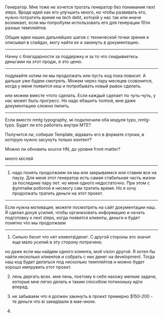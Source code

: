 Генератор. Мне тоже не хочется трогать генератор без понимания next steps.
Вроде идей как его улучшить много, но чтобы развивать его, нужно потратить время на tech debt, которій у нас так или иначе возникает, если мы попробуем использовать его для генерации 10ти разных темплейтов.

Общие идеи наших дальнейших шагов с технической точки зрения я описывал в слайдах, могу найти их и закинуть в документацию.


---

Начну с благодарности за поддержку и за то что скидываетесь деньгами на этот продж, я это ценю.

---

подумайте хотим ли мы продолжать или пусть код пока повисит. А дальше уже будем смотреть. Можем через пару месяцев созвонится, когда у меня появится кеш и попробывать новый рывок сделать.

или можем вместе чтото сделать. Если каждый сделает по чуть-чуть, у нас может быть прогресс.
Но надо ебашить толпой, мне даже документацию сложно пилить.


---

Если вместо nmtg typography, мі подключили оба модуля typo, nmtg-typo. Будет ли єто работать внутри MTE?

Получится ли, собирая Template, відавать его в формате строки, в которую нужно засунуть только контент?

Можно ли обновить source HN, до уровня front-matter? 

много міслей

---

1) надо понять продолжаем ли мы или закрываемся или ставим все на паузу. 
Для меня этот генератор есть самая стабильная часть жизни за последние пару лет.
но меня одного недостаточно. При этом с фуллтайм роботой я несмогу сам тратить время. Но я хочу продолжать тратить деньги на этот проект.


---

Если нужна мотивация, можете посмотреть на сайт документации наш. Я сделал дохуя усилий, чтобы организовать информацию и начать подготовку к next steps, когда появятся клиенты, деньги и будет понятно что мы продолжаем


---


1. Сильно бесит что нет клиента\денег. 
С другой стороны это значит еще мало усилий в эту сторону потрачено.

но даже если мы найдем одного клиента, мой vision другой. Я хотел бы найти несколько клиентов и собрать с них денег на development.
Тогда наш код будет делаться под несколько темплейтов и можно будет хорошо импрувить єтот проект.

2. лень дергать всех.
мне лень, поєтому я себе нахожу мелкие задачи, которые мне легко делать и таким способом потихоньку идти вперед.

3. не забываем что я должен закинуть в проект примерно $150-200 - те деньги что ві закидівали в мае-июне.
4. 
